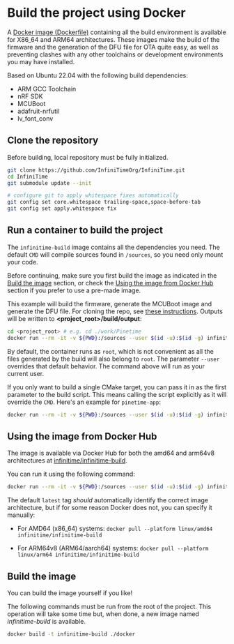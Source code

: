 # Build the project using Docker

A [Docker image (Dockerfile)](../docker) containing all the build environment is available for X86_64 and ARM64 architectures.
These images make the build of the firmware and the generation of the DFU file for OTA quite easy, as well as preventing clashes with any other toolchains or development environments you may have installed.

Based on Ubuntu 22.04 with the following build dependencies:

- ARM GCC Toolchain
- nRF SDK
- MCUBoot
- adafruit-nrfutil
- lv_font_conv

## Clone the repository

Before building, local repository must be fully initialized.

```sh
git clone https://github.com/InfiniTimeOrg/InfiniTime.git
cd InfiniTime
git submodule update --init

# configure git to apply whitespace fixes automatically
git config set core.whitespace trailing-space,space-before-tab
git config set apply.whitespace fix
```

## Run a container to build the project

The `infinitime-build` image contains all the dependencies you need.
The default `CMD` will compile sources found in `/sources`, so you need only mount your code.

Before continuing, make sure you first build the image as indicated in the [Build the image](#build-the-image) section, or check the [Using the image from Docker Hub](#using-the-image-from-docker-hub) section if you prefer to use a pre-made image.

This example will build the firmware, generate the MCUBoot image and generate the DFU file.
For cloning the repo, see [these instructions](../doc/buildAndProgram.md#clone-the-repo). Outputs will be written to **<project_root>/build/output**:

```bash
cd <project_root> # e.g. cd ./work/Pinetime
docker run --rm -it -v ${PWD}:/sources --user $(id -u):$(id -g) infinitime-build
```

By default, the container runs as `root`, which is not convenient as all the files generated by the build will also belong to `root`.
The parameter `--user` overrides that default behavior.
The command above will run as your current user.

If you only want to build a single CMake target, you can pass it in as the first parameter to the build script.
This means calling the script explicitly as it will override the `CMD`.
Here's an example for `pinetime-app`:

```bash
docker run --rm -it -v ${PWD}:/sources --user $(id -u):$(id -g) infinitime-build /opt/build.sh pinetime-app
```

## Using the image from Docker Hub

The image is available via Docker Hub for both the amd64 and arm64v8 architectures at [infinitime/infinitime-build](https://hub.docker.com/repository/docker/infinitime/infinitime-build).

You can run it using the following command:

```bash
docker run --rm -it -v ${PWD}:/sources --user $(id -u):$(id -g) infinitime/infinitime-build
```

The default `latest` tag *should* automatically identify the correct image architecture, but if for some reason Docker does not, you can specify it manually:

- For AMD64 (x86_64) systems: `docker pull --platform linux/amd64 infinitime/infinitime-build`

- For ARM64v8 (ARM64/aarch64) systems: `docker pull --platform linux/arm64 infinitime/infinitime-build`

## Build the image

You can build the image yourself if you like!

The following commands must be run from the root of the project. This operation will take some time but, when done, a new image named *infinitime-build* is available.

```bash
docker build -t infinitime-build ./docker
```
